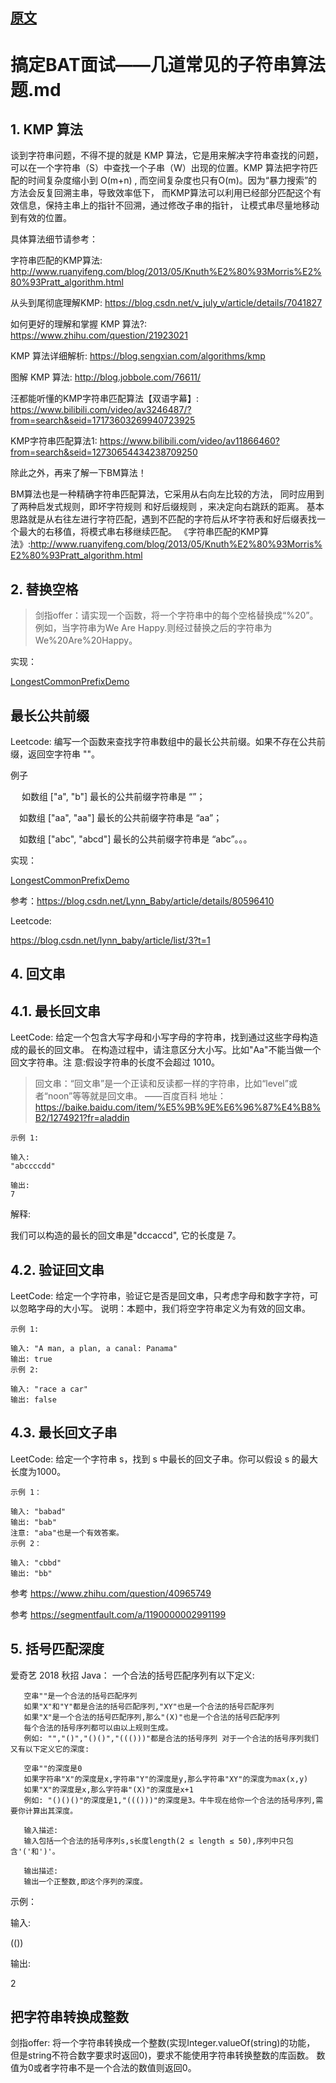 
## [原文](https://github.com/Snailclimb/JavaGuide/blob/master/%E6%95%B0%E6%8D%AE%E7%BB%93%E6%9E%84%E4%B8%8E%E7%AE%97%E6%B3%95/%E6%90%9E%E5%AE%9ABAT%E9%9D%A2%E8%AF%95%E2%80%94%E2%80%94%E5%87%A0%E9%81%93%E5%B8%B8%E8%A7%81%E7%9A%84%E5%AD%90%E7%AC%A6%E4%B8%B2%E7%AE%97%E6%B3%95%E9%A2%98.md)

# 搞定BAT面试——几道常见的子符串算法题.md

## 1. KMP 算法

谈到字符串问题，不得不提的就是 KMP 算法，它是用来解决字符串查找的问题，
可以在一个字符串（S）中查找一个子串（W）出现的位置。KMP 算法把字符匹配的时间复杂度缩小到 O(m+n) ,
而空间复杂度也只有O(m)。因为“暴力搜索”的方法会反复回溯主串，导致效率低下，
而KMP算法可以利用已经部分匹配这个有效信息，保持主串上的指针不回溯，通过修改子串的指针，
让模式串尽量地移动到有效的位置。

具体算法细节请参考：

字符串匹配的KMP算法: <http://www.ruanyifeng.com/blog/2013/05/Knuth%E2%80%93Morris%E2%80%93Pratt_algorithm.html>

从头到尾彻底理解KMP: <https://blog.csdn.net/v_july_v/article/details/7041827>

如何更好的理解和掌握 KMP 算法?: <https://www.zhihu.com/question/21923021>

KMP 算法详细解析: <https://blog.sengxian.com/algorithms/kmp>

图解 KMP 算法: <http://blog.jobbole.com/76611/>

汪都能听懂的KMP字符串匹配算法【双语字幕】: <https://www.bilibili.com/video/av3246487/?from=search&seid=17173603269940723925>

KMP字符串匹配算法1: <https://www.bilibili.com/video/av11866460?from=search&seid=12730654434238709250>

除此之外，再来了解一下BM算法！

BM算法也是一种精确字符串匹配算法，它采用从右向左比较的方法，
同时应用到了两种启发式规则，即坏字符规则 和好后缀规则 ，来决定向右跳跃的距离。
基本思路就是从右往左进行字符匹配，遇到不匹配的字符后从坏字符表和好后缀表找一个最大的右移值，将模式串右移继续匹配。 
《字符串匹配的KMP算法》:<http://www.ruanyifeng.com/blog/2013/05/Knuth%E2%80%93Morris%E2%80%93Pratt_algorithm.html>

## 2. 替换空格

> 剑指offer：请实现一个函数，将一个字符串中的每个空格替换成“%20”。例如，当字符串为We Are Happy.则经过替换之后的字符串为
We%20Are%20Happy。

实现：

[LongestCommonPrefixDemo](../algorithms-java-example/src/main/java/space.mamba/string/ReplaceSpace.java)


## 最长公共前缀

Leetcode: 编写一个函数来查找字符串数组中的最长公共前缀。如果不存在公共前缀，返回空字符串 ""。
   
例子

　 如数组 ["a", "b"]   最长的公共前缀字符串是 “”；

 　如数组 ["aa", "aa"]   最长的公共前缀字符串是 “aa”；

 　如数组 ["abc", "abcd"]   最长的公共前缀字符串是 “abc”。。。

实现：

[LongestCommonPrefixDemo](../algorithms-java-example/src/main/java/space.mamba/string/LongestCommonPrefixDemo.java)

参考：<https://blog.csdn.net/Lynn_Baby/article/details/80596410>

Leetcode:

<https://blog.csdn.net/lynn_baby/article/list/3?t=1>

## 4. 回文串

## 4.1. 最长回文串
LeetCode: 给定一个包含大写字母和小写字母的字符串，找到通过这些字母构造成的最长的回文串。
在构造过程中，请注意区分大小写。比如"Aa"不能当做一个回文字符串。注 意:假设字符串的长度不会超过 1010。

> 回文串：“回文串”是一个正读和反读都一样的字符串，比如“level”或者“noon”等等就是回文串。
——百度百科 地址：<https://baike.baidu.com/item/%E5%9B%9E%E6%96%87%E4%B8%B2/1274921?fr=aladdin>

```
示例 1:

输入:
"abccccdd"

输出:
7
```
解释:

我们可以构造的最长的回文串是"dccaccd", 它的长度是 7。


## 4.2. 验证回文串
LeetCode: 给定一个字符串，验证它是否是回文串，只考虑字母和数字字符，可以忽略字母的大小写。 
说明：本题中，我们将空字符串定义为有效的回文串。

```
示例 1:

输入: "A man, a plan, a canal: Panama"
输出: true
示例 2:

输入: "race a car"
输出: false
```


## 4.3. 最长回文子串

LeetCode: 给定一个字符串 s，找到 s 中最长的回文子串。你可以假设 s 的最大长度为1000。
 
``` 
示例 1：

输入: "babad"
输出: "bab"
注意: "aba"也是一个有效答案。
示例 2：

输入: "cbbd"
输出: "bb"
```

参考 <https://www.zhihu.com/question/40965749>

参考 <https://segmentfault.com/a/1190000002991199>



## 5. 括号匹配深度

   爱奇艺 2018 秋招 Java： 一个合法的括号匹配序列有以下定义:
   
```   
   空串""是一个合法的括号匹配序列
   如果"X"和"Y"都是合法的括号匹配序列,"XY"也是一个合法的括号匹配序列
   如果"X"是一个合法的括号匹配序列,那么"(X)"也是一个合法的括号匹配序列
   每个合法的括号序列都可以由以上规则生成。
   例如: "","()","()()","((()))"都是合法的括号序列 对于一个合法的括号序列我们又有以下定义它的深度:
   
   空串""的深度是0
   如果字符串"X"的深度是x,字符串"Y"的深度是y,那么字符串"XY"的深度为max(x,y)
   如果"X"的深度是x,那么字符串"(X)"的深度是x+1
   例如: "()()()"的深度是1,"((()))"的深度是3。牛牛现在给你一个合法的括号序列,需要你计算出其深度。
   
   输入描述:
   输入包括一个合法的括号序列s,s长度length(2 ≤ length ≤ 50),序列中只包含'('和')'。
   
   输出描述:
   输出一个正整数,即这个序列的深度。
 ```
 
 示例：
 
 输入:
 
 (())
 
 输出:
 
 2  
 
 
 
## 把字符串转换成整数

剑指offer: 将一个字符串转换成一个整数(实现Integer.valueOf(string)的功能，
但是string不符合数字要求时返回0)，要求不能使用字符串转换整数的库函数。 
数值为0或者字符串不是一个合法的数值则返回0。 
